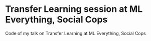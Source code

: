 # Transfer Learning session at ML Everything, Social Cops

Code of my talk on Transfer Learning at ML Everything, Social Cops
